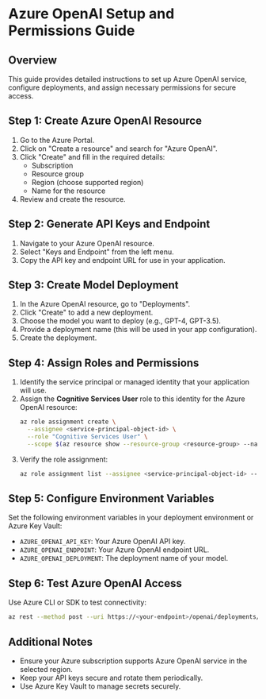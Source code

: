 # Azure OpenAI Setup and Permissions Guide

## Overview
This guide provides detailed instructions to set up Azure OpenAI service, configure deployments, and assign necessary permissions for secure access.

## Step 1: Create Azure OpenAI Resource

1. Go to the Azure Portal.
2. Click on "Create a resource" and search for "Azure OpenAI".
3. Click "Create" and fill in the required details:
   - Subscription
   - Resource group
   - Region (choose supported region)
   - Name for the resource
4. Review and create the resource.

## Step 2: Generate API Keys and Endpoint

1. Navigate to your Azure OpenAI resource.
2. Select "Keys and Endpoint" from the left menu.
3. Copy the API key and endpoint URL for use in your application.

## Step 3: Create Model Deployment

1. In the Azure OpenAI resource, go to "Deployments".
2. Click "Create" to add a new deployment.
3. Choose the model you want to deploy (e.g., GPT-4, GPT-3.5).
4. Provide a deployment name (this will be used in your app configuration).
5. Create the deployment.

## Step 4: Assign Roles and Permissions

1. Identify the service principal or managed identity that your application will use.
2. Assign the **Cognitive Services User** role to this identity for the Azure OpenAI resource:
   ```bash
   az role assignment create \
     --assignee <service-principal-object-id> \
     --role "Cognitive Services User" \
     --scope $(az resource show --resource-group <resource-group> --name <openai-resource-name> --resource-type "Microsoft.CognitiveServices/accounts" --query id -o tsv)
   ```
3. Verify the role assignment:
   ```bash
   az role assignment list --assignee <service-principal-object-id> --scope <resource-id>
   ```

## Step 5: Configure Environment Variables

Set the following environment variables in your deployment environment or Azure Key Vault:

- `AZURE_OPENAI_API_KEY`: Your Azure OpenAI API key.
- `AZURE_OPENAI_ENDPOINT`: Your Azure OpenAI endpoint URL.
- `AZURE_OPENAI_DEPLOYMENT`: The deployment name of your model.

## Step 6: Test Azure OpenAI Access

Use Azure CLI or SDK to test connectivity:

```bash
az rest --method post --uri https://<your-endpoint>/openai/deployments/<deployment-name>/completions?api-version=2024-02-01-preview --body '{"prompt":"Hello, world!","max_tokens":5}'
```

## Additional Notes

- Ensure your Azure subscription supports Azure OpenAI service in the selected region.
- Keep your API keys secure and rotate them periodically.
- Use Azure Key Vault to manage secrets securely.
